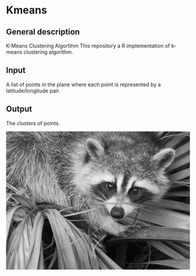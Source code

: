 # Kmeans

## General description
 
K-Means Clustering Algortihm
This repository a R implementation of k-means clustering algorithm.

## Input

A list of points in the plane where each point is represented by a latitude/longitude pair.

## Output

The clusters of points.

![alt text](https://raw.githubusercontent.com/TunChiehHsu/Kmeans/master/raccoon.png)
